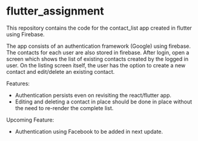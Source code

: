 ﻿# flutter_assignment
This repository contains the code for the contact_list app created in flutter using Firebase.

The app consists of an authentication framework (Google) using firebase. The contacts for each user are also stored in firebase.
After login, open a screen which shows the list of existing contacts created by the logged in user.
On the listing screen itself, the user has the option to create a new contact and edit/delete an existing contact.

Features: 
- Authentication persists even on revisiting the react/flutter app.
- Editing and deleting a contact in place should be done in place without the need to re-render the complete list.

Upcoming Feature: 
- Authentication using Facebook to be added in next update.
